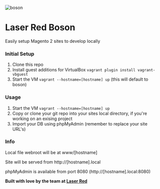 ![boson](https://i.imgur.com/J17L54O.jpg)
# Laser Red Boson
Easily setup Magento 2 sites to develop locally

### Initial Setup

1. Clone this repo
2. Install guest additions for VirtualBox `vagrant plugin install vagrant-vbguest`
3. Start the VM `vagrant --hostname=[hostname] up` (this will default to boson)

### Usage

1. Start the VM `vagrant --hostname=[hostname] up`
2. Copy or clone your git repo into your sites local directory, if you're working on an exising project
3. Import your DB using phpMyAdmin (remember to replace your site URL's)

### Info

Local file webroot will be at www/[hostname]

Site will be served from http://[hostname].local

phpMyAdmin is available from port 8080 (http://[hostname].local:8080)

**Built with love by the team at [Laser Red](https://laser.red)**